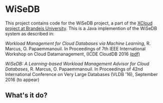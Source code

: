 # WiSeDB

This project contains code for the WiSeDB project, a part of the [XCloud project at Brandeis University](http://www.cs.brandeis.edu/~olga/XCloud.html). This is a Java implemention of the WiSeDB system as described in:

*Workload Management for Cloud Databases via Machine Learning*, R. Marcus, O. Papaemmanouil. In Proceedings of 7th IEEE International Workshop on Cloud Datamanagement, (ICDE CloudDB 2016 [(pdf)](http://www.cs.brandeis.edu/~olga/publications/clouddm-2016.pdf)

*WiSeDB: A Learning-based  Workload Management Advisor for Cloud Databases*, R. Marcus, O. Papaemmanouil. In Proceedings of 42nd International Conference on Very Large Databases (VLDB '16), September 2016 (to appear)


## What's it do?

